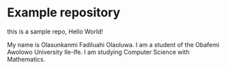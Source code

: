 # Example repository 

this is a sample repo, Hello World!

My name is Olasunkanmi Fadiluahi Olaoluwa.
I am a student of the Obafemi Awolowo University Ile-Ife.
I am studying Computer Science with Mathematics.